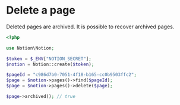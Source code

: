 # Delete a page

Deleted pages are archived. It is possible to recover archived pages.

```php
<?php

use Notion\Notion;

$token = $_ENV["NOTION_SECRET"];
$notion = Notion::create($token);

$pageId = "c986d7b0-7051-4f18-b165-cc0b9503ffc2";
$page = $notion->pages()->find($pageId);
$page = $notion->pages()->delete($page);

$page->archived(); // true
```